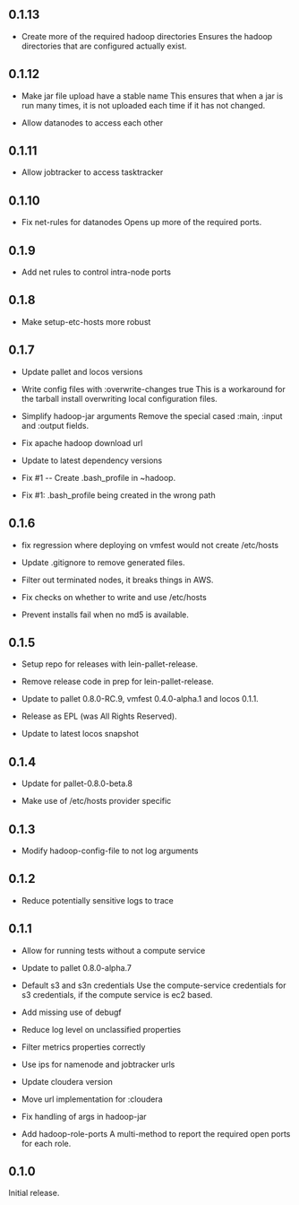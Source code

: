## 0.1.13

- Create more of the required hadoop directories
  Ensures the hadoop directories that are configured actually exist.

## 0.1.12

- Make jar file upload have a stable name
  This ensures that when a jar is run many times, it is not uploaded each 
  time if it has not changed.

- Allow datanodes to access each other

## 0.1.11

- Allow jobtracker to access tasktracker

## 0.1.10

- Fix net-rules for datanodes
  Opens up more of the required ports.

## 0.1.9

- Add net rules to control intra-node ports

## 0.1.8

- Make setup-etc-hosts more robust

## 0.1.7

- Update pallet and locos versions

- Write config files with :overwrite-changes true
  This is a workaround for the tarball install overwriting local 
  configuration files.

- Simplify hadoop-jar arguments
  Remove the special cased :main, :input and :output fields.

- Fix apache hadoop download url

- Update to latest dependency versions

- Fix #1 -- Create .bash_profile in ~hadoop.

- Fix #1: .bash_profile being created in the wrong path

## 0.1.6

- fix regression where deploying on vmfest would not create /etc/hosts

- Update .gitignore to remove generated files.

- Filter out terminated nodes, it breaks things in AWS.

- Fix checks on whether to write and use /etc/hosts

- Prevent installs fail when no md5 is available.

## 0.1.5

- Setup repo for releases with lein-pallet-release.

- Remove release code in prep for lein-pallet-release.

- Update to pallet 0.8.0-RC.9, vmfest 0.4.0-alpha.1 and locos 0.1.1.

- Release as EPL (was All Rights Reserved).

- Update to latest locos snapshot

## 0.1.4

- Update for pallet-0.8.0-beta.8

- Make use of /etc/hosts provider specific

## 0.1.3

- Modify hadoop-config-file to not log arguments

## 0.1.2

- Reduce potentially sensitive logs to trace

## 0.1.1

- Allow for running tests without a compute service

- Update to pallet 0.8.0-alpha.7

- Default s3 and s3n credentials
  Use the compute-service credentials for s3 credentials, if the compute
  service is ec2 based.

- Add missing use of debugf

- Reduce log level on unclassified properties

- Filter metrics properties correctly

- Use ips for namenode and jobtracker urls

- Update cloudera version

- Move url implementation for :cloudera

- Fix handling of args in hadoop-jar

- Add hadoop-role-ports
  A multi-method to report the required open ports for each role.


## 0.1.0

Initial release.
